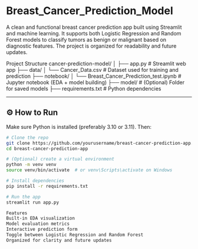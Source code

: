 # Breast_Cancer_Prediction_Model
A clean and functional breast cancer prediction app built using Streamlit and machine learning. It supports both Logistic Regression and Random Forest models to classify tumors as benign or malignant based on diagnostic features. The project is organized for readability and future updates.

Project Structure
cancer-prediction-model/
│
├── app.py # Streamlit web app
├── data/
│ └── Cancer_Data.csv # Dataset used for training and prediction
├── notebook/
│ └── Breast_Cancer_Prediction_test.ipynb # Jupyter notebook (EDA + model building)
├── model/ # (Optional) Folder for saved models
├── requirements.txt # Python dependencies


---

## ⚙️ How to Run

Make sure Python is installed (preferably 3.10 or 3.11). Then:

```bash
# Clone the repo
git clone https://github.com/yourusername/breast-cancer-prediction-app.git
cd breast-cancer-prediction-app

# (Optional) create a virtual environment
python -m venv venv
source venv/bin/activate  # or venv\Scripts\activate on Windows

# Install dependencies
pip install -r requirements.txt

# Run the app
streamlit run app.py

Features
Built-in EDA visualization
Model evaluation metrics
Interactive prediction form
Toggle between Logistic Regression and Random Forest
Organized for clarity and future updates
